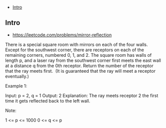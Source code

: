 - [Intro](#intro)

## Intro

- https://leetcode.com/problems/mirror-reflection

There is a special square room with mirrors on each of the four walls.  Except for the southwest corner, there are receptors on each of the remaining corners, numbered 0, 1, and 2.
The square room has walls of length p, and a laser ray from the southwest corner first meets the east wall at a distance q from the 0th receptor.
Return the number of the receptor that the ray meets first.  (It is guaranteed that the ray will meet a receptor eventually.)
 

Example 1:

Input: p = 2, q = 1
Output: 2
Explanation: The ray meets receptor 2 the first time it gets reflected back to the left wall.


Note:

1 <= p <= 1000
0 <= q <= p


